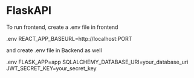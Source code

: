 # FlaskAPI

To run frontend, create a .env file in frontend

.env
REACT_APP_BASEURL=http://localhost:PORT

and create .env file in Backend as well

.env
FLASK_APP=app
SQLALCHEMY_DATABASE_URI=your_database_uri
JWT_SECRET_KEY=your_secret_key
